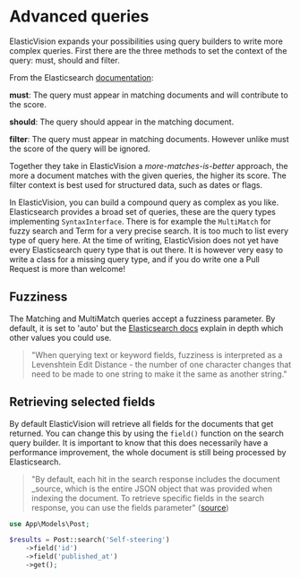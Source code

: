 # Advanced queries

ElasticVision expands your possibilities using query builders to write more complex queries.
First there are the three methods to set the context of the query: must, should and filter.

From the Elasticsearch [documentation](https://www.elastic.co/guide/en/elasticsearch/reference/current/query-dsl-bool-query.html):

**must**: The query must appear in matching documents and will contribute to the score.

**should**: The query should appear in the matching document.

**filter**: The query must appear in matching documents. However unlike must the score of the query will be ignored.

Together they take in ElasticVision a _more-matches-is-better_ approach, the more a document matches with the given queries, the higher its score.
The filter context is best used for structured data, such as dates or flags.

In ElasticVision, you can build a compound query as complex as you like. Elasticsearch provides a broad set of queries,
these are the query types implementing `SyntaxInterface`. There is for example the `MultiMatch` for fuzzy search and Term for a very precise search.
It is too much to list every type of query here. At the time of writing, ElasticVision does not yet have every Elasticsearch query type that is out there.
It is however very easy to write a class for a missing query type, and if you do write one a Pull Request is more than welcome!

## Fuzziness

The Matching and MultiMatch queries accept a fuzziness parameter.
By default, it is set to 'auto' but the [Elasticsearch docs](https://www.elastic.co/guide/en/elasticsearch/reference/current/common-options.html#fuzziness) explain in depth which other values you could use.

> "When querying text or keyword fields, fuzziness is interpreted as a Levenshtein Edit Distance - the number of one character changes that need to be made to one string to make it the same as another string."

## Retrieving selected fields

By default ElasticVision will retrieve all fields for the documents that get returned.
You can change this by using the `field()` function on the search query builder.
It is important to know that this does necessarily have a performance improvement, the whole document is still being processed by Elasticsearch.

> "By default, each hit in the search response includes the document \_source, which is the entire JSON object that was provided when indexing the document. To retrieve specific fields in the search response, you can use the fields parameter"
> ([source](https://www.elastic.co/guide/en/elasticsearch/reference/current/search-fields.html))

```php
use App\Models\Post;

$results = Post::search('Self-steering')
    ->field('id')
    ->field('published_at')
    ->get();
```
